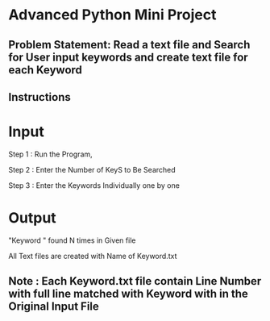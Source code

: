 # Advanced Python Mini Project
## Problem Statement: Read a text file and Search for User input keywords and create text file for each Keyword  

## Instructions
 # Input
Step 1 : Run the Program,

Step 2 : Enter the Number of KeyS to Be Searched 

Step 3 : Enter the Keywords Individually one by one


# Output

"Keyword " found  N times in Given file

All Text files are created with Name of Keyword.txt

## Note : Each Keyword.txt file contain Line Number with full line matched with Keyword with  in the Original Input File
